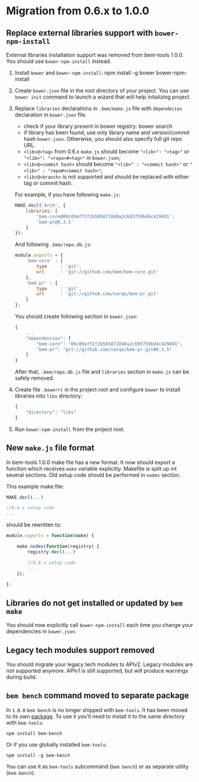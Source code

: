 # Migration from 0.6.x to 1.0.0

## Replace external libraries support with `bower-npm-install`

External libraries installation support was removed from bem-tools 1.0.0. You
should use `bower-npm-install` instead.

1.  Install `bower` and `bower-npm-install`:
        npm install -g bower bower-npm-install
2.  Create `bower.json` file in the root directory of your project. You can use
    `bower init` command to launch a wizard that will help initalizing project.
3.  Replace `libraries` declarations in `.bem/make.js` file with `dependecies` declaration
    in `bower.json` file.
    * check if your library present in bower registry:
            bower search <library name>
    * if library has been found, use only library name and version/commit hash `bower.json`.
        Otherwise, you should also specify full git repo URL.
    * `<lib>@<tag>` from 0.6.x `make.js` should become `"<lib>": "<tag>"` or
        `"<lib>": "<repo>#<tag>"` in `bower.json`;
    * `<lib>@<commit hash>` should become `"<lib>" : "<commit hash>"` or
        `"<lib>" : "repo#<commit hash>"`;
    * `<lib>@<branch>` is not supported and should be replaced with either tag or 
        commit hash.

    For example, if you have following `make.js`:

    ```javascript
    MAKE.decl('Arch', {
        libraries: [
            'bem-core@09c09aff2f2b505872840a2c693759bd4c429491',
            'bem-pr@0.3.5'
        ]
    });
    ```

    And following `.bem/repo.db.js`:
    
    ```javascript
    module.exports = {
        'bem-core' : {
            type     : 'git',
            url      : 'git://github.com/bem/bem-core.git'
        },
        'bem-pr' : {
            type     : 'git',
            url      : 'git://github.com/narqo/bem-pr.git'
        }
    };
    ``` 

    You should create following section in `bower.json`:

    ```javascript
    {
        ...
        "dependencies": [
            "bem-core": "09c09aff2f2b505872840a2c693759bd4c429491",
            "bem-pr": "git://github.com/narqo/bem-pr.git#0.3.5"
        ]
    }
    ```

    After that, `.bem/repo.db.js` file and `libraries` section in `make.js`
    can be safely removed.

4.  Create file `.bowerrc` in the project root and configure `bower` to install
    libraries into `libs` directory:

    ```javascript
    {
        "directory": "libs"
    }
    ```

5. Run `bower-npm-install` from the project root.

## New `make.js` file format

In bem-tools 1.0.0 make file has a new format. It now should export a function which 
receives `make` variable explicitly. Makefile is split up int several sections. Old
setup code should be performed in `nodes` section.

This example make file:

```javascript
MAKE.decl(...)

//0.6.x setup code
...

```

should be rewritten to:

```javascript
module.exports = function(make) {

    make.nodes(function(registry) {
        registry.decl(...)

        //0.6.x setup code
        ...
    });

};
```

## Libraries do not get installed or updated by `bem make`

You should now explicitly call `bower-npm-install` each time you change
your dependencies in `bower.json`.

## Legacy tech modules support removed

You should migrate your legacy tech modules to APIv2. Legacy modules are not
supported anymore. APIv1 is still supported, but will produce warnings
during build.

## `bem bench` command moved to separate package

In `1.0.0` `bem bench` is no longer shipped with `bem-tools`. It has been
moved to its own [package](https://github.com/bem/bem-bench). To use it
you'll need to install it to the same directory with `bem-tools`:

    npm install bem-bench

Or if you use globally installed `bem-tools`:

    npm install -g bem-bench

You can use it as `bem-tools` subcommand (`bem bench`) or as separate
utility (`bem-bench`).
